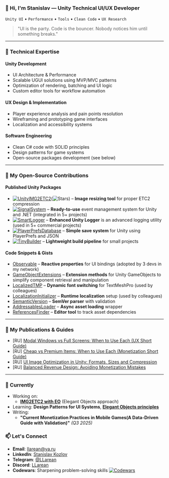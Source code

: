 ### 👋 Hi, I'm Stanislav — **Unity Technical UI/UX Developer** 
`Unity UI` • `Performance` • `Tools` • `Clean Code` • `UX Research`

> "UI is the party. Code is the bouncer. Nobody notices him until something breaks."  

---
### 🎯 **Technical Expertise**

#### **Unity Development**
  - UI Architecture & Performance  
  - Scalable UGUI solutions using MVP/MVC patterns  
  - Optimization of rendering, batching and UI logic  
  - Custom editor tools for workflow automation  

#### **UX Design & Implementation**  
  - Player experience analysis and pain points resolution  
  - Wireframing and prototyping game interfaces  
  - Localization and accessibility systems  

#### **Software Engineering**  
  - Clean C# code with SOLID principles  
  - Design patterns for game systems  
  - Open-source packages development (see below)

---
### 🚀 My Open-Source Contributions

####  **Published Unity Packages** 
- [![UnityIMG2ETC2](https://img.shields.io/badge/IMG2ETC2-000000?logo=unity)](https://github.com/LLarean/img2etc2)(![Stars](https://img.shields.io/github/stars/LLarean/img2etc2?style=flat)) – **Image resizing tool** for proper ETC2 compression  
- [![SignalSystem](https://img.shields.io/badge/SignalSystem-239120?logo=c-sharp)](https://github.com/LLarean/signal-system) – **Ready-to-use** event management system for Unity and .NET (integrated in 5+ projects)
- [![SmartLogger](https://img.shields.io/badge/SmartLogger-000000?logo=unity)](https://github.com/LLarean/unity-smart-logger) – **Enhanced Unity Logger** is an advanced logging utility (used in 5+ commercial projects)
- [![PlayerPrefsDatabase](https://img.shields.io/badge/PlayerPrefsDatabase-000000?logo=unity)](https://github.com/LLarean/unity-playerprefs-database) – **Simple save system** for Unity using PlayerPrefs and JSON
- [![TinyBuilder](https://img.shields.io/badge/TinyBuilder-000000?logo=unity)](https://github.com/LLarean/unity-tiny-builder)  – **Lightweight build pipeline** for small projects

####  **Code Snippets & Gists**
- [Observable](https://gist.github.com/LLarean/617d3f381f87d981766f14456f130df0) – **Reactive properties** for UI bindings (adopted by 3 devs in my network)
- [GameObjectExtensions](https://gist.github.com/LLarean/6f9c13504b76942b107da5e90251cf36) – **Extension methods** for Unity GameObjects to simplify component retrieval and manipulation
- [LocalizedTMP](https://gist.github.com/LLarean/0470e67c14834c3f48aa83d42d1ea411) – **Dynamic font switching** for TextMeshPro (used by colleagues)
- [LocalizationInitializer](https://gist.github.com/LLarean/41fec4b20fcaa7a80f93444d0cc9eecb) – **Runtime localization** setup (used by colleagues)
- [SemanticVersion](https://gist.github.com/LLarean/38b5e663c1f7b3065d5e886914717bba) – **SemVer parser** with validation
- [AddressablesLoader](https://gist.github.com/LLarean/bcb2bde1c636359a1c8c51bd4bbf4b33) – **Async asset loading** wrapper
- [ReferencesFinder](https://gist.github.com/LLarean/a90401328c7b68226f39dce617ed75a3) – **Editor tool** to track asset dependencies

---
### 📝 **My Publications & Guides**  
- [RU] [Modal Windows vs Full Screens: When to Use Each (UX Short Guide)](https://www.linkedin.com/posts/stanislav-kozlov-503b23347_ux-activity-7354406881626398720-_73W?utm_source=share&utm_medium=member_desktop&rcm=ACoAAFbXbRMBX7E3LEtpne7lmQKZvnwBdzR1uy4)  
- [RU] [Cheap vs Premium Items: When to Use Each (Monetization Short Guide)](https://www.linkedin.com/posts/stanislav-kozlov-503b23347_monetization-activity-7355116409481297920-AiCl?utm_source=share&utm_medium=member_desktop&rcm=ACoAAFbXbRMBX7E3LEtpne7lmQKZvnwBdzR1uy4)
- [RU] [UI Image Optimization in Unity: Formats, Sizes and Compression](https://www.linkedin.com/posts/stanislav-kozlov-503b23347_ui-optimization-unity3d-activity-7356325117045403648-O_QR?utm_source=share&utm_medium=member_desktop&rcm=ACoAAFbXbRMBX7E3LEtpne7lmQKZvnwBdzR1uy4)
- [RU] [Balanced Revenue Design: Avoiding Monetization Mistakes](https://www.linkedin.com/posts/stanislav-kozlov-503b23347_monetization-gamedev-mobilegames-activity-7358112379575910401-2UHd?utm_source=share&utm_medium=member_desktop&rcm=ACoAAFbXbRMBX7E3LEtpne7lmQKZvnwBdzR1uy4)

---
### **📌 Currently**  
- Working on: 
	- **[IMG2ETC2 with EO](https://github.com/LLarean/img2etc2-eo)** (Elegant Objects approach)
- Learning: **Design Patterns for UI Systems**, **[Elegant Objects principles](https://www.elegantobjects.org/)**  
- Writing: 
	- **"Current Monetization Practices in Mobile Games(A Data-Driven Guide with Validation)"** *(Q3 2025)*

### 📫 **Let's Connect**  
- **Email**: [llarean@ya.ru](mailto:llarean@ya.ru) 
- **LinkedIn**: [Stanislav Kozlov](https://www.linkedin.com/in/stanislav-kozlov-503b23347/)
- **Telegram**: [@LLarean](https://t.me/llarean) 
- **Discord**: [LLarean](https://discord.com/users/250411256639389708) 
- **Codewars**: Sharpening problem-solving skills [![Codewars](https://www.codewars.com/users/LLarean/badges/micro)](https://www.codewars.com/users/LLarean)  

